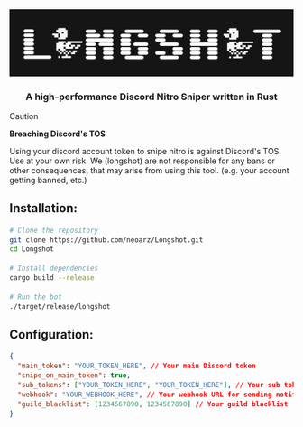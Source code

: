 <div align="center">
  <picture>
    <img alt="Longshot Discord Nitro Sniper Banner" src="assets/banner.png" 
  </picture>
</div>


<h3 align="center">A high-performance Discord Nitro Sniper written in Rust </h3>

> [!CAUTION]
> **Breaching Discord's TOS**
> 
> Using your discord account token to snipe nitro is against Discord's TOS. Use at your own risk. We (longshot) are not responsible for any bans or other consequences, that may arise from using this tool. (e.g. your account getting banned, etc.)


## Installation:

```bash
# Clone the repository
git clone https://github.com/neoarz/Longshot.git
cd Longshot

# Install dependencies
cargo build --release

# Run the bot
./target/release/longshot
```


## Configuration:

```json
{
  "main_token": "YOUR_TOKEN_HERE", // Your main Discord token
  "snipe_on_main_token": true,
  "sub_tokens": ["YOUR_TOKEN_HERE", "YOUR_TOKEN_HERE"], // Your sub tokens
  "webhook": "YOUR_WEBHOOK_HERE", // Your webhook URL for sending notifications
  "guild_blacklist": [1234567890, 1234567890] // Your guild blacklist
}
```
